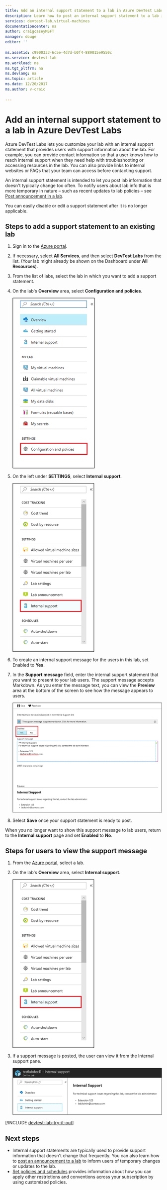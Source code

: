 ```yaml
---
title: Add an internal support statement to a lab in Azure DevTest Labs | Microsoft Docs
description: Learn how to post an internal support statement to a lab in Azure DevTest Labs
services: devtest-lab,virtual-machines
documentationcenter: na
author: craigcaseyMSFT
manager: douge
editor: ''

ms.assetid: c9900333-6c5e-4d7d-b0f4-889015e9550c
ms.service: devtest-lab
ms.workload: na
ms.tgt_pltfrm: na
ms.devlang: na
ms.topic: article
ms.date: 12/20/2017
ms.author: v-craic

---
```

# Add an internal support statement to a lab in Azure DevTest Labs

Azure DevTest Labs lets you customize your lab with an internal support statement that provides users with support information about the lab. For example, you can provide contact information so that a user knows how to reach internal support when they need help with troubleshooting or accessing resources in the lab. You can also provide links to internal websites or FAQs that your team can access before contacting support.

An internal support statement is intended to let you post lab information that doesn't typically change too often. To notify users about lab info that is more temporary in nature – such as recent updates to lab policies – see [Post announcement in a lab](devtest-lab-announcements.md).

You can easily disable or edit a support statement after it is no longer applicable.

## Steps to add a support statement to an existing lab

1. Sign in to the [Azure portal](http://go.microsoft.com/fwlink/p/?LinkID=525040).
1. If necessary, select **All Services**, and then select **DevTest Labs** from the list. (Your lab might already be shown on the Dashboard under **All Resources**).
1. From the list of labs, select the lab in which you want to add a support statement.  
1. On the lab's **Overview** area, select **Configuration and policies**.  

    ![Configuration and policies button](./media/devtest-lab-internal-support-message/devtestlab-config-and-policies.png)

1. On the left under **SETTINGS**, select **Internal support**.

    ![Internal support button](./media/devtest-lab-internal-support-message/devtestlab-internal-support.png)

1. To create an internal support message for the users in this lab, set Enabled to **Yes**.

1. In the **Support message** field, enter the internal support statement that you want to present to your lab users. The support message accepts Markdown. As you enter the message text, you can view the **Preview** area at the bottom of the screen to see how the message appears to users.

    ![Internal support screen to create the message.](./media/devtest-lab-internal-support-message/devtestlab-add-support-statement.png)


1. Select **Save** once your support statement is ready to post.

When you no longer want to show this support message to lab users, return to the **Internal support** page and set **Enabled** to **No**.

## Steps for users to view the support message

1. From the [Azure portal](http://go.microsoft.com/fwlink/p/?LinkID=525040), select a lab.

1. On the lab's **Overview** area, select **Internal support**.  

    ![Internal support button](./media/devtest-lab-internal-support-message/devtestlab-internal-support.png)


1. If a support message is posted, the user can view it from the Internal support pane.

    ![Internal support pane showing support message posted](./media/devtest-lab-internal-support-message/devtestlab-view-suport-statement.png)

[!INCLUDE [devtest-lab-try-it-out](../../includes/devtest-lab-try-it-out.md)]

## Next steps
* Internal support statements are typically used to provide support information that doesn't change that frequently. You can also learn how to [post an announcement to a lab](devtest-lab-announcements.md) to inform users of temporary changes or updates to the lab.
* [Set policies and schedules](devtest-lab-set-lab-policy.md) provides information about how you can apply other restrictions and conventions across your subscription by using customized policies.